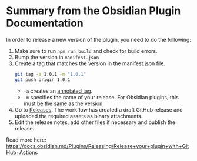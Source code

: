 # Summary from the Obsidian Plugin Documentation

In order to release a new version of the plugin, you need to do the following:

1. Make sure to run `npm run build` and check for build errors.
2. Bump the version in `manifest.json`
3. Create a tag that matches the version in the manifest.json file.
    ```bash
    git tag -a 1.0.1 -m "1.0.1"
    git push origin 1.0.1
    ```
    - `-a` creates an [annotated tag](https://git-scm.com/book/en/v2/Git-Basics-Tagging#_creating_tags).
    - `-m` specifies the name of your release. For Obsidian plugins, this must be the same as the version.
4. Go to [Releases](https://github.com/semmelsamu/obsidian-genmap/releases). The workflow has created a draft GitHub release and uploaded the required assets as binary attachments.
5. Edit the release notes, add other files if necessary and publish the release.

Read more here: https://docs.obsidian.md/Plugins/Releasing/Release+your+plugin+with+GitHub+Actions
